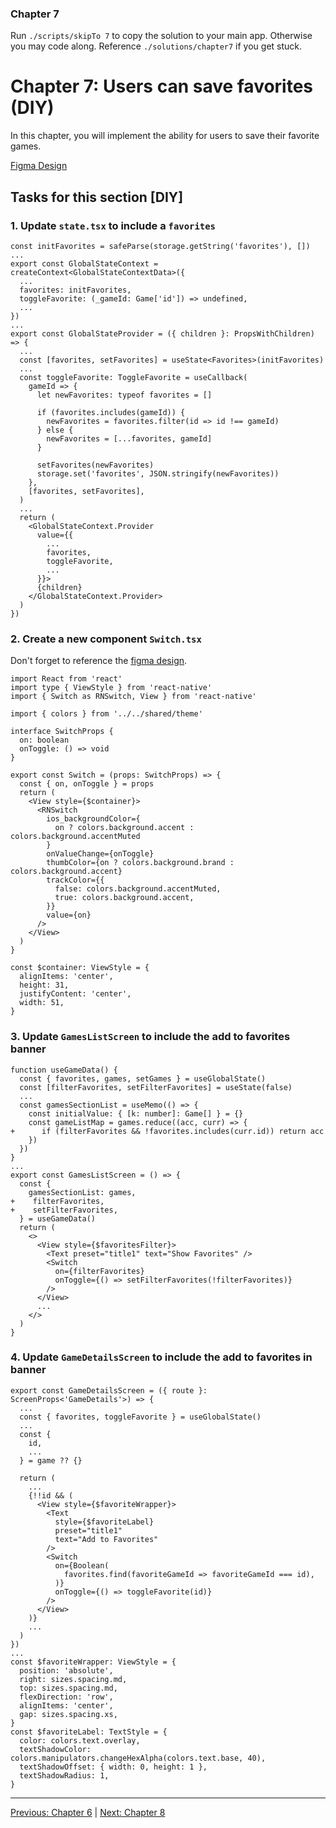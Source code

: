 ### Chapter 7

Run `./scripts/skipTo 7` to copy the solution to your main app. Otherwise you may code along. Reference `./solutions/chapter7` if you get stuck.

# Chapter 7: Users can save favorites (DIY)

In this chapter, you will implement the ability for users to save their favorite games.

[Figma Design](https://www.figma.com/design/6Ip46lkbe5Ms1FvccKwOAd/Essentials-Workshop?node-id=728-1913&p=f&t=pLCTfl2m8Jx1SkMF-0)

## Tasks for this section [DIY]

### 1. Update `state.tsx` to include a `favorites`

```tsx
const initFavorites = safeParse(storage.getString('favorites'), [])
...
export const GlobalStateContext = createContext<GlobalStateContextData>({
  ...
  favorites: initFavorites,
  toggleFavorite: (_gameId: Game['id']) => undefined,
  ...
})
...
export const GlobalStateProvider = ({ children }: PropsWithChildren) => {
  ...
  const [favorites, setFavorites] = useState<Favorites>(initFavorites)
  ...
  const toggleFavorite: ToggleFavorite = useCallback(
    gameId => {
      let newFavorites: typeof favorites = []

      if (favorites.includes(gameId)) {
        newFavorites = favorites.filter(id => id !== gameId)
      } else {
        newFavorites = [...favorites, gameId]
      }

      setFavorites(newFavorites)
      storage.set('favorites', JSON.stringify(newFavorites))
    },
    [favorites, setFavorites],
  )
  ...
  return (
    <GlobalStateContext.Provider
      value={{
        ...
        favorites,
        toggleFavorite,
        ...
      }}>
      {children}
    </GlobalStateContext.Provider>
  )
})
```

### 2. Create a new component `Switch.tsx`

Don't forget to reference the [figma design](https://www.figma.com/design/6Ip46lkbe5Ms1FvccKwOAd/Essentials-Workshop?node-id=40-5822&p=f&t=pLCTfl2m8Jx1SkMF-0).

```tsx
import React from 'react'
import type { ViewStyle } from 'react-native'
import { Switch as RNSwitch, View } from 'react-native'

import { colors } from '../../shared/theme'

interface SwitchProps {
  on: boolean
  onToggle: () => void
}

export const Switch = (props: SwitchProps) => {
  const { on, onToggle } = props
  return (
    <View style={$container}>
      <RNSwitch
        ios_backgroundColor={
          on ? colors.background.accent : colors.background.accentMuted
        }
        onValueChange={onToggle}
        thumbColor={on ? colors.background.brand : colors.background.accent}
        trackColor={{
          false: colors.background.accentMuted,
          true: colors.background.accent,
        }}
        value={on}
      />
    </View>
  )
}

const $container: ViewStyle = {
  alignItems: 'center',
  height: 31,
  justifyContent: 'center',
  width: 51,
}
```

### 3. Update `GamesListScreen` to include the add to favorites banner

```tsx
function useGameData() {
  const { favorites, games, setGames } = useGlobalState()
  const [filterFavorites, setFilterFavorites] = useState(false)
  ...
  const gamesSectionList = useMemo(() => {
    const initialValue: { [k: number]: Game[] } = {}
    const gameListMap = games.reduce((acc, curr) => {
+      if (filterFavorites && !favorites.includes(curr.id)) return acc
    })
  })
}
...
export const GamesListScreen = () => {
  const {
    gamesSectionList: games,
+    filterFavorites,
+    setFilterFavorites,
  } = useGameData()
  return (
    <>
      <View style={$favoritesFilter}>
        <Text preset="title1" text="Show Favorites" />
        <Switch
          on={filterFavorites}
          onToggle={() => setFilterFavorites(!filterFavorites)}
        />
      </View>
      ...
    </>
  )
}
```

### 4. Update `GameDetailsScreen` to include the add to favorites in banner

```tsx
export const GameDetailsScreen = ({ route }: ScreenProps<'GameDetails'>) => {
  ...
  const { favorites, toggleFavorite } = useGlobalState()
  ...
  const {
    id,
    ...
  } = game ?? {}

  return (
    ...
    {!!id && (
      <View style={$favoriteWrapper}>
        <Text
          style={$favoriteLabel}
          preset="title1"
          text="Add to Favorites"
        />
        <Switch
          on={Boolean(
            favorites.find(favoriteGameId => favoriteGameId === id),
          )}
          onToggle={() => toggleFavorite(id)}
        />
      </View>
    )}
    ...
  )
})
...
const $favoriteWrapper: ViewStyle = {
  position: 'absolute',
  right: sizes.spacing.md,
  top: sizes.spacing.md,
  flexDirection: 'row',
  alignItems: 'center',
  gap: sizes.spacing.xs,
}
const $favoriteLabel: TextStyle = {
  color: colors.text.overlay,
  textShadowColor: colors.manipulators.changeHexAlpha(colors.text.base, 40),
  textShadowOffset: { width: 0, height: 1 },
  textShadowRadius: 1,
}
```

---

[Previous: Chapter 6](./chapter06.md) | [Next: Chapter 8](./chapter08.md)

